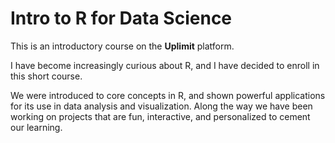 # Intro to R for Data Science

This is an introductory course on the **Uplimit** platform.

I have become increasingly curious about R, and I have decided to enroll in this short course. 

We were introduced to core concepts in R, and shown powerful applications for its use in data analysis and visualization. 
Along the way we have been working on projects that are fun, interactive, and personalized to cement our learning. 
